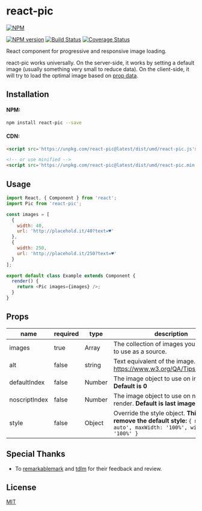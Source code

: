 # react-pic

[![NPM](https://nodei.co/npm/react-pic.png)](https://nodei.co/npm/react-pic/)

[![NPM version](https://img.shields.io/npm/v/react-pic.svg)](https://www.npmjs.com/package/react-pic)
[![Build Status](https://travis-ci.org/benox3/react-pic.svg?branch=master)](https://travis-ci.org/benox3/react-pic)
[![Coverage Status](https://coveralls.io/repos/github/benox3/react-pic/badge.svg?branch=master)](https://coveralls.io/github/benox3/react-pic?branch=master)

React component for progressive and responsive image loading.

react-pic works universally. On the server-side, it works by setting a default image (usually something very small to reduce data). On the client-side, it will try to load the optimal image based on [prop data](#Props).

## Installation

#### NPM:
```sh
npm install react-pic --save
```

#### CDN:
```html
<script src='https://unpkg.com/react-pic@latest/dist/umd/react-pic.js'></script>

<!-- or use minified -->
<script src='https://unpkg.com/react-pic@latest/dist/umd/react-pic.min.js'></script>
```

## Usage
```javascript
import React, { Component } from 'react';
import Pic from 'react-pic';

const images = [
  {
    width: 40,
    url: 'http://placehold.it/40?text=♥'
  },
  {
    width: 250,
    url: 'http://placehold.it/250?text=♥'
  }
];

export default class Example extends Component {
  render() {
    return <Pic images={images} />;
  }
}
```

## Props

| name         | required | type   | description                                                                                                                |
|--------------|----------|--------|----------------------------------------------------------------------------------------------------------------------------|
| images       | true     | Array  | The collection of images you would like to use as a source.                                                                |
| alt       | false     | string  | Text equivalent of the image. https://www.w3.org/QA/Tips/altAttribute                                                                |
| defaultIndex | false    | Number | The image object to use on initial render. **Default is 0**                                                                                 |
| noscriptIndex | false    | Number | The image object to use on noscript render. **Default is last image in images**                                                                                 |
| style        | false    | Object | Override the style object. **This will remove the default style:** `{ margin: '0 auto', maxWidth: '100%', width: '100%' }` |

## Special Thanks

- To [remarkablemark](https://github.com/remarkablemark) and [tdlm](https://github.com/tdlm) for their feedback and review.

## License

[MIT](https://github.com/benox3/react-pic/blob/master/LICENSE)

